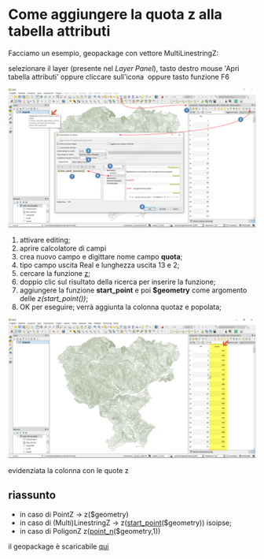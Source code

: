 # Come aggiungere la quota z alla tabella attributi

Facciamo un esempio, geopackage con vettore MultiLinestringZ:

selezionare il layer (presente nel _Layer Panel_), tasto destro mouse 'Apri tabella attributi' oppure cliccare sull'icona 
<a href="#" target="_blank"><img width="24" src="https://docs.qgis.org/2.18/it/_images/mActionOpenTable.png" class="immagonobox" alt="" /></a> oppure tasto funzione F6

![](/img/esempi/add_col_quotaz/quotaz1.png)

1. attivare editing;
2. aprire calcolatore di campi <a href="#" target="_blank"><img width="24" src="https://docs.qgis.org/testing/en/_images/mActionCalculateField.png" class="immagonobox" alt="" /></a>
3. crea nuovo campo e digittare nome campo **quota**;
4. tipo campo uscita Real e lunghezza uscita 13 e 2;
5. cercare la funzione [z](../gr_funzioni/geometria/z.html);
6. doppio clic sul risultato della ricerca per inserire la funzione;
7. aggiungere la funzione **start_point** e poi **$geometry** come argomento delle _z(start_point())_;
8. OK per eseguire; verrà aggiunta la colonna quotaz e popolata;

![](/img/esempi/add_col_quotaz/quotaz2.png)

evidenziata la colonna con le quote z

## riassunto

* in caso di PointZ → z($geometry)
* in caso di (Multi)LinestringZ → z([start_point](../gr_funzioni/geometria/start_point.html)($geometry)) isoipse;
* in caso di PoligonZ z([point_n](../gr_funzioni/geometria/point_n.html)($geometry,1))

il geopackage è scaricabile [qui](https://github.com/gbvitrano/HfcQGIS/blob/master/esempi/dati_esempi.zip?raw=true)
